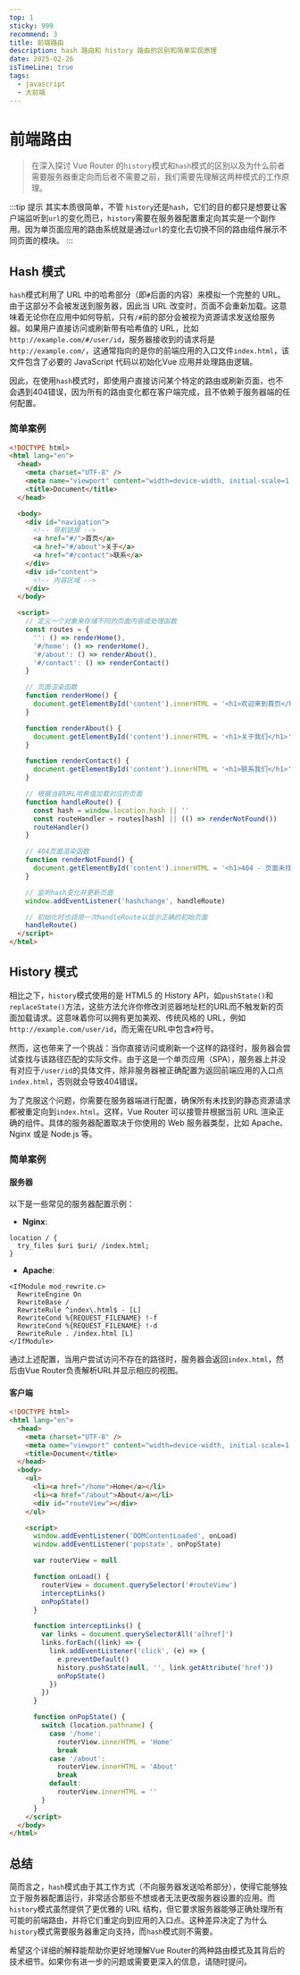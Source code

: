```yaml
---
top: 1
sticky: 999
recommend: 3
title: 前端路由
description: hash 路由和 history 路由的区别和简单实现原理
date: 2025-02-26
isTimeLine: true
tags:
  - javascript
  - 大前端
---
```


# 前端路由

> 在深入探讨 Vue Router 的`history`模式和`hash`模式的区别以及为什么前者需要服务器重定向而后者不需要之前，我们需要先理解这两种模式的工作原理。

:::tip 提示
其实本质很简单，不管 `history`还是`hash`，它们的目的都只是想要让客户端监听到`url`的变化而已，`history`需要在服务器配置重定向其实是一个副作用。因为单页面应用的路由系统就是通过`url`的变化去切换不同的路由组件展示不同页面的模块。
:::

## Hash 模式

`hash`模式利用了 URL 中的哈希部分（即`#`后面的内容）来模拟一个完整的 URL。由于这部分不会被发送到服务器，因此当 URL 改变时，页面不会重新加载。这意味着无论你在应用中如何导航，只有`/#`前的部分会被视为资源请求发送给服务器。如果用户直接访问或刷新带有哈希值的 URL，比如`http://example.com/#/user/id`，服务器接收到的请求将是`http://example.com/`，这通常指向的是你的前端应用的入口文件`index.html`，该文件包含了必要的 JavaScript 代码以初始化Vue 应用并处理路由逻辑。

因此，在使用`hash`模式时，即使用户直接访问某个特定的路由或刷新页面，也不会遇到404错误，因为所有的路由变化都在客户端完成，且不依赖于服务器端的任何配置。

### 简单案例

```html
<!DOCTYPE html>
<html lang="en">
  <head>
    <meta charset="UTF-8" />
    <meta name="viewport" content="width=device-width, initial-scale=1.0" />
    <title>Document</title>
  </head>

  <body>
    <div id="navigation">
      <!-- 导航链接 -->
      <a href="#/">首页</a>
      <a href="#/about">关于</a>
      <a href="#/contact">联系</a>
    </div>
    <div id="content">
      <!-- 内容区域 -->
    </div>
  </body>

  <script>
    // 定义一个对象来存储不同的页面内容或处理函数
    const routes = {
      '': () => renderHome(),
      '#/home': () => renderHome(),
      '#/about': () => renderAbout(),
      '#/contact': () => renderContact()
    }

    // 页面渲染函数
    function renderHome() {
      document.getElementById('content').innerHTML = '<h1>欢迎来到首页</h1>'
    }

    function renderAbout() {
      document.getElementById('content').innerHTML = '<h1>关于我们</h1>'
    }

    function renderContact() {
      document.getElementById('content').innerHTML = '<h1>联系我们</h1>'
    }

    // 根据当前URL哈希值加载对应的页面
    function handleRoute() {
      const hash = window.location.hash || ''
      const routeHandler = routes[hash] || (() => renderNotFound())
      routeHandler()
    }

    // 404页面渲染函数
    function renderNotFound() {
      document.getElementById('content').innerHTML = '<h1>404 - 页面未找到</h1>'
    }

    // 监听hash变化并更新页面
    window.addEventListener('hashchange', handleRoute)

    // 初始化时也调用一次handleRoute以显示正确的初始页面
    handleRoute()
  </script>
</html>
```

## History 模式

相比之下，`history`模式使用的是 HTML5 的 History API，如`pushState()`和`replaceState()`方法，这些方法允许你修改浏览器地址栏的URL而不触发新的页面加载请求。这意味着你可以拥有更加美观、传统风格的 URL，例如`http://example.com/user/id`，而无需在URL中包含`#`符号。

然而，这也带来了一个挑战：当你直接访问或刷新一个这样的路径时，服务器会尝试查找与该路径匹配的实际文件。由于这是一个单页应用（SPA），服务器上并没有对应于`/user/id`的具体文件，除非服务器被正确配置为返回前端应用的入口点`index.html`，否则就会导致404错误。

为了克服这个问题，你需要在服务器端进行配置，确保所有未找到的静态资源请求都被重定向到`index.html`。这样，Vue Router 可以接管并根据当前 URL 渲染正确的组件。具体的服务器配置取决于你使用的 Web 服务器类型，比如 Apache、Nginx 或是 Node.js 等。

### 简单案例

#### 服务器

以下是一些常见的服务器配置示例：

- **Nginx**:

```nginx
location / {
  try_files $uri $uri/ /index.html;
}
```

- **Apache**:

```plain
<IfModule mod_rewrite.c>
  RewriteEngine On
  RewriteBase /
  RewriteRule ^index\.html$ - [L]
  RewriteCond %{REQUEST_FILENAME} !-f
  RewriteCond %{REQUEST_FILENAME} !-d
  RewriteRule . /index.html [L]
</IfModule>

```

通过上述配置，当用户尝试访问不存在的路径时，服务器会返回`index.html`，然后由Vue Router负责解析URL并显示相应的视图。

#### 客户端

```html
<!DOCTYPE html>
<html lang="en">
  <head>
    <meta charset="UTF-8" />
    <meta name="viewport" content="width=device-width, initial-scale=1.0" />
    <title>Document</title>
  </head>
  <body>
    <ul>
      <li><a href="/home">Home</a></li>
      <li><a href="/about">About</a></li>
      <div id="routeView"></div>
    </ul>

    <script>
      window.addEventListener('DOMContentLoaded', onLoad)
      window.addEventListener('popstate', onPopState)

      var routerView = null

      function onLoad() {
        routerView = document.querySelector('#routeView')
        interceptLinks()
        onPopState()
      }

      function interceptLinks() {
        var links = document.querySelectorAll('a[href]')
        links.forEach((link) => {
          link.addEventListener('click', (e) => {
            e.preventDefault()
            history.pushState(null, '', link.getAttribute('href'))
            onPopState()
          })
        })
      }

      function onPopState() {
        switch (location.pathname) {
          case '/home':
            routerView.innerHTML = 'Home'
            break
          case '/about':
            routerView.innerHTML = 'About'
            break
          default:
            routerView.innerHTML = ''
        }
      }
    </script>
  </body>
</html>
```

## 总结

简而言之，`hash`模式由于其工作方式（不向服务器发送哈希部分），使得它能够独立于服务器配置运行，非常适合那些不想或者无法更改服务器设置的应用。而`history`模式虽然提供了更优雅的 URL 结构，但它要求服务器能够正确处理所有可能的前端路由，并将它们重定向到应用的入口点。这种差异决定了为什么`history`模式需要服务器重定向支持，而`hash`模式则不需要。

希望这个详细的解释能帮助你更好地理解Vue Router的两种路由模式及其背后的技术细节。如果你有进一步的问题或需要更深入的信息，请随时提问。
